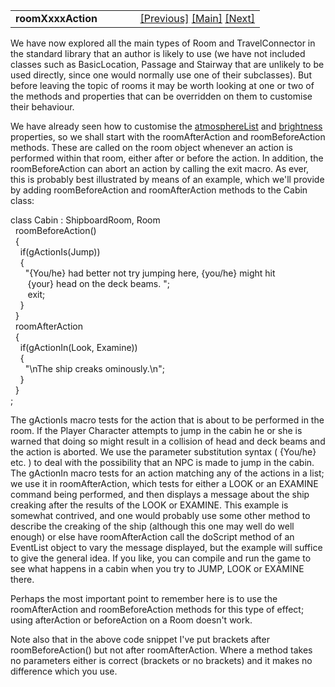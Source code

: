 ---
---
<table width="100%" data-border="0" data-cellspacing="0"
data-cellpadding="3" data-bgcolor="#C0C0C0">
<colgroup>
<col style="width: 50%" />
<col style="width: 50%" />
</colgroup>
<tbody>
<tr>
<td style="text-align: left;"><strong>roomXxxxAction<br />
</strong></td>
<td style="text-align: right;"><a
href="travelconnector.html">[Previous]</a> <a
href="generalintroduction.html">[Main]</a> <a
href="roomparts.html">[Next]</a></td>
</tr>
</tbody>
</table>

  
We have now explored all the main types of Room and TravelConnector in
the standard library that an author is likely to use (we have not
included classes such as BasicLocation, Passage and Stairway that are
unlikely to be used directly, since one would normally use one of their
subclasses). But before leaving the topic of rooms it may be worth
looking at one or two of the methods and properties that can be
overridden on them to customise their behaviour.  
  
We have already seen how to customise the
[atmosphereList](outdoorroom.html) and [brightness](secretdoor.html)
properties, so we shall start with the roomAfterAction and
roomBeforeAction methods. These are called on the room object whenever
an action is performed within that room, either after or before the
action. In addition, the roomBeforeAction can abort an action by calling
the exit macro. As ever, this is probably best illustrated by means of
an example, which we'll provide by adding roomBeforeAction and
roomAfterAction methods to the Cabin class:  
  
class Cabin : ShipboardRoom, Room  
  roomBeforeAction()  
  {  
    if(gActionIs(Jump))  
    {  
      "{You/he} had better not try jumping here, {you/he} might hit  
       {your} head on the deck beams. ";  
       exit;  
    }      
  }  
  roomAfterAction  
  {  
    if(gActionIn(Look, Examine))  
    {  
      "\nThe ship creaks ominously.\n";  
    }  
  }  
;  
  
The gActionIs macro tests for the action that is about to be performed
in the room. If the Player Character attempts to jump in the cabin he or
she is warned that doing so might result in a collision of head and deck
beams and the action is aborted. We use the parameter substitution
syntax ( {You/he} etc. ) to deal with the possibility that an NPC is
made to jump in the cabin. The gActionIn macro tests for an action
matching any of the actions in a list; we use it in roomAfterAction,
which tests for either a LOOK or an EXAMINE command being performed, and
then displays a message about the ship creaking after the results of the
LOOK or EXAMINE. This example is somewhat contrived, and one would
probably use some other method to describe the creaking of the ship
(although this one may well do well enough) or else have roomAfterAction
call the doScript method of an EventList object to vary the message
displayed, but the example will suffice to give the general idea. If you
like, you can compile and run the game to see what happens in a cabin
when you try to JUMP, LOOK or EXAMINE there.  
  
Perhaps the most important point to remember here is to use the
roomAfterAction and roomBeforeAction methods for this type of effect;
using afterAction or beforeAction on a Room doesn't work.  
  
Note also that in the above code snippet I've put brackets after
roomBeforeAction() but not after roomAfterAction. Where a method takes
no parameters either is correct (brackets or no brackets) and it makes
no difference which you use.  
